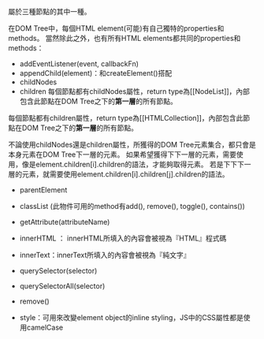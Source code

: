 屬於三種節點的其中一種。

在DOM Tree中，每個HTML element(可能)有自己獨特的properties和methods。
當然除此之外，也有所有HTML elements都共同的properties和methods：

- addEventListener(event, callbackFn)
- appendChild(element)：和createElement()搭配
- childNodes
- children
每個節點都有childNodes屬性，return type為[[NodeList]]，內部包含此節點在DOM Tree之下的**第一層**的所有節點。

每個節點都有children屬性，return type為[[HTMLCollection]]，內部包含此節點在DOM Tree之下的**第一層**的所有節點。

不論使用childNodes還是children屬性，所獲得的DOM Tree元素集合，都只會是本身元素在DOM Tree下一層的元素。
如果希望獲得下下一層的元素，需要使用，像是element.children[i].children的語法，才能夠取得元素。
若是下下下一層的元素，就需要使用element.children[i].children[j].children的語法。

- parentElement
- classList (此物件可用的method有add(), remove(), toggle(), contains())

- getAttribute(attributeName)
- innerHTML ： innerHTML所填入的內容會被視為『HTML』程式碼
- innerText：innerText所填入的內容會被視為『純文字』
- querySelector(selector)
- querySelectorAll(selector)
- remove()
- style：可用來改變element object的inline styling，JS中的CSS屬性都是使用camelCase
